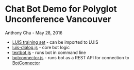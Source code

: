 # Chat Bot Demo for Polyglot Unconference Vancouver

Anthony Chu - May 28, 2016

* [LUIS training set](luis-model/polyglotbot.json) - can be imported to LUIS
* [luis-dialog.js](luis-dialog.js) - core bot logic
* [textbot.js](textbot.js) - runs bot in command line
* [botconnector.js](botconnector.js) - runs bot as a REST API for connection to [BotConnector](https://dev.botframework.com/)


